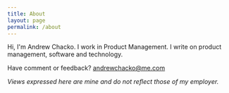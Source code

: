 ```yaml
---
title: About
layout: page
permalink: /about
---
```


Hi, I'm Andrew Chacko. I work in Product Management. I write on product management, software and technology.

Have comment or feedback? andrewchacko@me.com

_Views expressed here are mine and do not reflect those of my employer._
